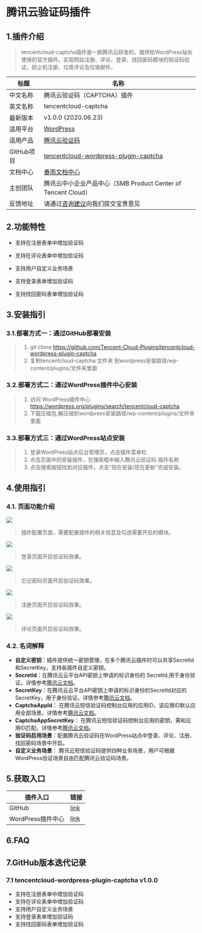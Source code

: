 # 腾讯云验证码插件

## 1.插件介绍

> tencentcloud-captcha插件是一款腾讯云研发的，提供给WordPress站长使用的官方插件。实现网站注册、评论、登录、找回密码模块的验证码验证，防止机注册、垃圾评论及垃圾邮件。

| 标题       | 名称                                                         |
| ---------- | ------------------------------------------------------------ |
| 中文名称   | 腾讯云验证码（CAPTCHA）插件                                  |
| 英文名称   | tencentcloud-captcha                                         |
| 最新版本   | v1.0.0 (2020.06.23)                                          |
| 适用平台   | [WordPress](https://wordpress.org/)                          |
| 适用产品   | [腾讯云验证码](https://cloud.tencent.com/document/product/1110/36334) |
| GitHub项目 | [tencentcloud-wordpress-plugin-captcha](https://github.com/Tencent-Cloud-Plugins/tencentcloud-wordpress-plugin-captcha) |
| 文档中心   | [春雨文档中心](https://openapp.qq.com/docs/Wordpress/captcha.html) |
| 主创团队   | 腾讯云中小企业产品中心（SMB Product Center of Tencent Cloud） |
| 反馈地址   | 请通过[咨询建议](https://support.qq.com/products/164613)向我们提交宝贵意见  |



## 2.功能特性

- 支持在注册表单中增加验证码

- 支持在评论表单中增加验证码

- 支持用户自定义业务场景

- 支持登录表单增加验证码

- 支持找回密码表单增加验证码

  

## 3.安装指引

### 3.1.部署方式一：通过GitHub部署安装

> 1. git clone https://github.com/Tencent-Cloud-Plugins/tencentcloud-wordpress-plugin-captcha
> 2. 复制tencentcloud-captcha 文件夹 到wordpress安装路径/wp-content/plugins/文件夹里面



### 3.2.部署方式二：通过WordPress插件中心安装

> 1. 访问 WordPress插件中心 https://wordpress.org/plugins/search/tencentcloud-captcha
> 2. 下载压缩包,解压缩到wordpress安装路径/wp-content/plugins/文件夹里面



### 3.3.部署方式三：通过WordPress站点安装

> 1. 登录WordPress站点后台管理页，点击插件菜单栏
> 2. 点击页面中的安装插件，在搜索框中输入腾讯云验证码 插件名称
> 3. 点击搜索按钮找到对应插件，点击“现在安装/现在更新”完成安装。



## 4.使用指引

### 4.1. 页面功能介绍

![](./images/captcha1.png)

> 插件配置页面，需要配置插件的相关信息及勾选需要开启的模块。

![](./images/captcha2.png)

> 登录页面开启验证码效果。

![](./images/captcha3.png)

> 忘记密码页面开启验证码效果。

![](./images/captcha4.png)

> 注册页面开启验证码效果。

![](./images/captcha5.png)

> 评论页面开启验证码效果。



### 4.2. 名词解释

- **自定义密钥**：插件提供统一密钥管理，在多个腾讯云插件时可以共享SecretId和SecretKey，支持各插件自定义密钥。
- **SecretId**：在腾讯云云平台API密钥上申请的标识身份的 SecretId,用于身份验证。详情参考[腾讯云文档](https://cloud.tencent.com/document/product)。
- **SecretKey**：在腾讯云云平台API密钥上申请的标识身份的SecretId对应的SecretKey，用于身份验证。详情参考[腾讯云文档](https://cloud.tencent.com/document/product)。
- **CaptchaAppId**： 在腾讯云短信验证码控制台应用的应用ID，该应用ID默认应用全部场景。详情参考[腾讯云文档](https://cloud.tencent.com/document/product)。
- **CaptchaAppSecretKey**： 在腾讯云短信验证码控制台应用的密钥，需和应用ID匹配。详情参考[腾讯云文档](https://cloud.tencent.com/document/product)。
- **验证码启用场景**：配置腾讯云验证码在WordPress站点中登录、评论、注册、找回密码场景中开启。
- **自定义业务场景**： 腾讯云短信验证码提供四种业务场景，用户可根据WordPress验证场景自由匹配腾讯云验证码场景。



## 5.获取入口

| 插件入口          | 链接                                                         |
| ----------------- | ------------------------------------------------------------ |
| GitHub            | [link](https://github.com/Tencent-Cloud-Plugins/tencentcloud-wordpress-plugin-captcha) |
| WordPress插件中心 | [link](https://wordpress.org/plugins/search/tencentcloud-captcha) |

## 6.FAQ



## 7.GitHub版本迭代记录

### 7.1 tencentcloud-wordpress-plugin-captcha v1.0.0

- 支持在注册表单中增加验证码
- 支持在评论表单中增加验证码
- 支持用户自定义业务场景
- 支持登录表单增加验证码
- 支持找回密码表单增加验证码

